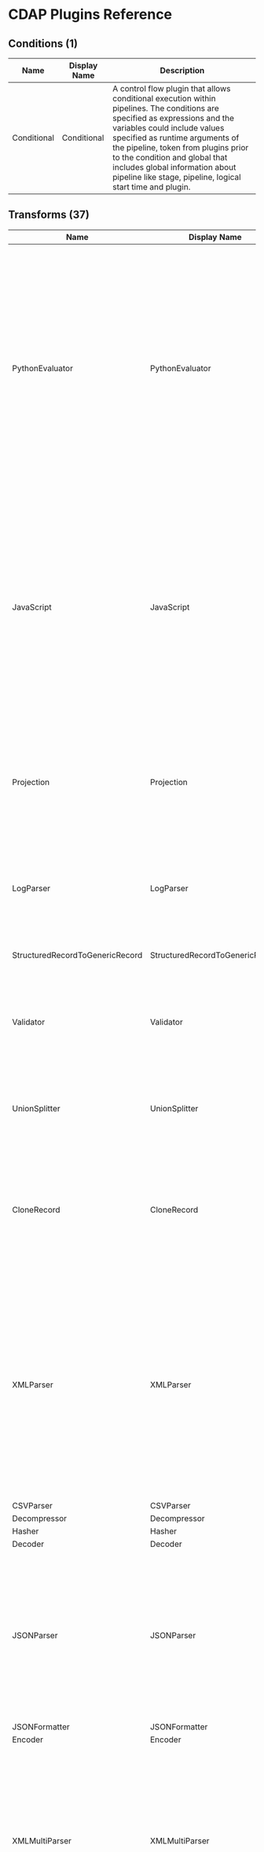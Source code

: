 # CDAP Plugins Reference

## Conditions (1)

|   Name    |Display Name|                                                                                                                                                                             Description                                                                                                                                                                              |
|-----------|------------|----------------------------------------------------------------------------------------------------------------------------------------------------------------------------------------------------------------------------------------------------------------------------------------------------------------------------------------------------------------------|
|Conditional|Conditional |A control flow plugin that allows conditional execution within pipelines. The conditions are specified as expressions and the variables could include values specified as runtime arguments of the pipeline, token from plugins prior to the condition and global that includes global information about pipeline like stage, pipeline, logical start time and plugin.|


## Transforms (37)

|             Name              |         Display Name          |                                                                                                                                                                                  Description                                                                                                                                                                                  |
|-------------------------------|-------------------------------|-------------------------------------------------------------------------------------------------------------------------------------------------------------------------------------------------------------------------------------------------------------------------------------------------------------------------------------------------------------------------------|
|PythonEvaluator                |PythonEvaluator                |Executes user-provided python code that transforms one record into zero or more records. Each input record is converted into a dictionary which can be directly accessed in python. The transform expects to receive a dictionary as input, which it can process and emit zero or more transformed dictionaries, or emit an error dictionary using the provided emitter object.|
|JavaScript                     |JavaScript                     |Executes user-provided JavaScript that transforms one record into zero or more records. Input records are converted into JSON objects which can be directly accessed in JavaScript. The transform expects to receive a JSON object as input, which it can process and emit zero or more records or emit error using the provided emitter object.                               |
|Projection                     |Projection                     |The Projection transform lets you drop, keep, rename, and cast fields to a different type. Fields are first dropped based on the drop or keep field, then cast, then renamed.                                                                                                                                                                                                  |
|LogParser                      |LogParser                      |Parses logs from any input source for relevant information such as URI, IP, browser, device, HTTP status code, and timestamp.                                                                                                                                                                                                                                                  |
|StructuredRecordToGenericRecord|StructuredRecordToGenericRecord|Transforms a StructuredRecord into an Avro GenericRecord.                                                                                                                                                                                                                                                                                                                      |
|Validator                      |Validator                      |Validates a record, writing to an error dataset if the record is invalid. Otherwise it passes the record on to the next stage.                                                                                                                                                                                                                                                 |
|UnionSplitter                  |UnionSplitter                  |The union splitter is used to split data by a union schema, so that type specific logic can be done downstream.                                                                                                                                                                                                                                                                |
|CloneRecord                    |CloneRecord                    |Makes a copy of every input record received for a configured number of times on the output.  This transform does not change any record fields or types. It's an identity transform.                                                                                                                                                                                            |
|XMLParser                      |XMLParser                      |The XML Parser Transform uses XPath to extract fields from a complex XML event. This plugin should generally be used in conjunction with the XML Reader Batch Source. The XML Reader will provide individual events to the XML Parser, which will be responsible for extracting fields from the events and mapping them to the output schema.                                  |
|CSVParser                      |CSVParser                      |                                                                                                                                                                                                                                                                                                                                                                               |
|Decompressor                   |Decompressor                   |                                                                                                                                                                                                                                                                                                                                                                               |
|Hasher                         |Hasher                         |                                                                                                                                                                                                                                                                                                                                                                               |
|Decoder                        |Decoder                        |                                                                                                                                                                                                                                                                                                                                                                               |
|JSONParser                     |JSONParser                     |Parses an input JSON event into a record. The input JSON event could be either a map of string fields to values or it could be a complex nested JSON structure. The plugin allows you to express JSON paths for extracting fields from complex nested input JSON.                                                                                                              |
|JSONFormatter                  |JSONFormatter                  |                                                                                                                                                                                                                                                                                                                                                                               |
|Encoder                        |Encoder                        |                                                                                                                                                                                                                                                                                                                                                                               |
|XMLMultiParser                 |XMLMultiParser                 |The XML Multi Parser Transform uses XPath to extract fields from an XML document. It will generate records from the children of the element specified by the XPath. If there is some error parsing the document or building the record, the problematic input record will be dropped.                                                                                          |
|ValueMapper                    |ValueMapper                    |Value Mapper is a transform plugin that maps string values of a field in the input record to a mapping value using a mapping dataset.                                                                                                                                                                                                                                          |
|Compressor                     |Compressor                     |Compresses configured fields. Multiple fields can be specified to be compressed using different compression algorithms. Plugin supports SNAPPY, ZIP, and GZIP types of compression of fields.                                                                                                                                                                                  |
|XMLToJSON                      |XMLToJSON                      |Accepts a field that contains a properly-formatted XML string and  outputs a properly-formatted JSON string version of the data. This is  meant to be used with the Javascript transform for the parsing of  complex XML documents into parts. Once the XML is a JSON string, you  can convert it into a Javascript object using:                                              |
|Encryptor                      |Encryptor                      |Encrypts one or more fields in input records using a java keystore  that must be present on all nodes of the cluster.                                                                                                                                                                                                                                                          |
|StreamFormatter                |StreamFormatter                |                                                                                                                                                                                                                                                                                                                                                                               |
|CSVFormatter                   |CSVFormatter                   |                                                                                                                                                                                                                                                                                                                                                                               |
|NullFieldSplitter              |NullFieldSplitter              |                                                                                                                                                                                                                                                                                                                                                                               |
|Decryptor                      |Decryptor                      |Decrypts one or more fields in input records using a keystore  that must be present on all nodes of the cluster.                                                                                                                                                                                                                                                               |
|Normalize                      |Normalize                      |Normalize is a transform plugin that breaks one source row into multiple target rows. Attributes stored in the columns of a table or a file may need to be broken into multiple records: for example, one record per column attribute. In general, the plugin allows the conversion of columns to rows.                                                                        |
|Wrangler                       |Wrangler                       |This plugin applies data transformation directives on your data records. The directives are generated either through an interactive user interface or by manual entry into the plugin.                                                                                                                                                                                         |
|AddField                       |AddField                       |Adds a new field to each record. The field value can either be a new UUID, or it can be set directly through configuration. This transform is used when you want to add a unique id field to each record, or when you want to tag each record with some constant value. For example, you may want to add the logical start time as a field to each record.                     |
|MultiFieldAdder                |MultiFieldAdder                |Multi Field Adder Transform allows you to add one or more fields to the output. Each field specified has a name and the value. The value is currently set to be of type string.                                                                                                                                                                                                |
|AzureFaceExtractor             |AzureFaceExtractor             |                                                                                                                                                                                                                                                                                                                                                                               |
|GoldenGateNormalizer           |GoldenGateNormalizer           |NaN                                                                                                                                                                                                                                                                                                                                                                            |
|DateTransform                  |DateTransform                  |This transform takes a date in either a unix timestamp or a string, and converts it to a formatted string. (Macro-enabled)                                                                                                                                                                                                                                                     |
|FastFilter                     |FastFilter                     |Filters out messages based on a specified criteria.                                                                                                                                                                                                                                                                                                                            |
|SpeechTranslator               |SpeechTranslator               |NaN                                                                                                                                                                                                                                                                                                                                                                            |
|PDFExtractor                   |PDFExtractor                   |                                                                                                                                                                                                                                                                                                                                                                               |
|RecordSplitter                 |RecordSplitter                 |Given a field and a delimiter, emits one record for each split of the field.                                                                                                                                                                                                                                                                                                   |
|Run                            |Run                            |Runs an executable binary which is installed and available on the local filesystem of the Hadoop nodes. Run transform plugin allows the user to read the structured record as input and returns the output record, to be further processed downstream in the pipeline.                                                                                                         |


## Sinks (35)

|              Name              |           Display Name            |                                                                                                                                                                                                                                                                                                                                                                                                                                                                         Description                                                                                                                                                                                                                                                                                                                                                                                                                                                                         |
|--------------------------------|-----------------------------------|-------------------------------------------------------------------------------------------------------------------------------------------------------------------------------------------------------------------------------------------------------------------------------------------------------------------------------------------------------------------------------------------------------------------------------------------------------------------------------------------------------------------------------------------------------------------------------------------------------------------------------------------------------------------------------------------------------------------------------------------------------------------------------------------------------------------------------------------------------------------------------------------------------------------------------------------------------------|
|KVTable                         |KVTable                            |Writes records to a KeyValueTable, using configurable fields from input records as the key and value.                                                                                                                                                                                                                                                                                                                                                                                                                                                                                                                                                                                                                                                                                                                                                                                                                                                        |
|Cube                            |Cube                               |Batch sink that writes data to a Cube dataset.                                                                                                                                                                                                                                                                                                                                                                                                                                                                                                                                                                                                                                                                                                                                                                                                                                                                                                               |
|TPFSAvro                        |TPFSAvro                           |                                                                                                                                                                                                                                                                                                                                                                                                                                                                                                                                                                                                                                                                                                                                                                                                                                                                                                                                                             |
|TPFSParquet                     |TPFSParquet                        |                                                                                                                                                                                                                                                                                                                                                                                                                                                                                                                                                                                                                                                                                                                                                                                                                                                                                                                                                             |
|TPFSOrc                         |TPFSOrc                            |                                                                                                                                                                                                                                                                                                                                                                                                                                                                                                                                                                                                                                                                                                                                                                                                                                                                                                                                                             |
|SnapshotText                    |SnapshotText                       |A batch sink for a PartitionedFileSet that writes snapshots of data as a new partition. Data is written in Text format.                                                                                                                                                                                                                                                                                                                                                                                                                                                                                                                                                                                                                                                                                                                                                                                                                                      |
|HDFS                            |HDFS                               |                                                                                                                                                                                                                                                                                                                                                                                                                                                                                                                                                                                                                                                                                                                                                                                                                                                                                                                                                             |
|ModelTrainer                    |ModelTrainer                       |Uses a Machine Learning algorithm to train a model. Input data must contain a outcome field and one or more feature fields.                                                                                                                                                                                                                                                                                                                                                                                                                                                                                                                                                                                                                                                                                                                                                                                                                                  |
|ADLSBatchSink                   |ADLSBatchSink                      |Azure Data Lake Store Batch Sink writes data to Azure Data Lake Store directory in avro, orc or text format.                                                                                                                                                                                                                                                                                                                                                                                                                                                                                                                                                                                                                                                                                                                                                                                                                                                 |
|CDCHBase                        |CDCHBase                           |                                                                                                                                                                                                                                                                                                                                                                                                                                                                                                                                                                                                                                                                                                                                                                                                                                                                                                                                                             |
|CDCKudu                         |CDCKudu                            |                                                                                                                                                                                                                                                                                                                                                                                                                                                                                                                                                                                                                                                                                                                                                                                                                                                                                                                                                             |
|DecisionTreeTrainer             |DecisionTreeTrainer                |Trains a regression model based upon a particular label and features of a record. Saves this model to a FileSet.                                                                                                                                                                                                                                                                                                                                                                                                                                                                                                                                                                                                                                                                                                                                                                                                                                             |
|ScalaSparkSink                  |ScalaSparkSink                     |Executes user-provided Spark code in Scala that operates on an input RDD or Dataframe with full access to all Spark features.                                                                                                                                                                                                                                                                                                                                                                                                                                                                                                                                                                                                                                                                                                                                                                                                                                |
|Elasticsearch                   |Elasticsearch                      |Takes the Structured Record from the input source and converts it to a JSON string, then indexes it in Elasticsearch using the index, type, and idField specified by the user. The Elasticsearch server should be running prior to creating the application.                                                                                                                                                                                                                                                                                                                                                                                                                                                                                                                                                                                                                                                                                                 |
|BigQueryTable                   |Google Big Query Table             |This plugins exports a bigquery table as sink to be ingested into the processing pipeline. Plugin requires a service account to access the bigquery table. In order to configure the service account visit https://cloud.google.com. Make sure you provide right permissions to service account for accessing BigQuery API.                                                                                                                                                                                                                                                                                                                                                                                                                                                                                                                                                                                                                                  |
|GCSParquet                      |GCSParquet                         |A GCS sink to write records as AVRO records into Parquet files.                                                                                                                                                                                                                                                                                                                                                                                                                                                                                                                                                                                                                                                                                                                                                                                                                                                                                              |
|GooglePublisher                 |GooglePublisher                    |                                                                                                                                                                                                                                                                                                                                                                                                                                                                                                                                                                                                                                                                                                                                                                                                                                                                                                                                                             |
|GCSAvro                         |GCSAvro                            |A GCS sink to write records as AVRO records.                                                                                                                                                                                                                                                                                                                                                                                                                                                                                                                                                                                                                                                                                                                                                                                                                                                                                                                 |
|GCSText                         |GCSText                            |A GCS sink to write records as Comma, Tab, Pipe, CTRL+A separated or JSON text files.                                                                                                                                                                                                                                                                                                                                                                                                                                                                                                                                                                                                                                                                                                                                                                                                                                                                        |
|HTTP                            |HTTP                               |Sink plugin to send the messages from the pipeline to an external http endpoint.                                                                                                                                                                                                                                                                                                                                                                                                                                                                                                                                                                                                                                                                                                                                                                                                                                                                             |
|KinesisSink                     |KinesisSink                        |Kinesis sink that outputs to a specified Amazon Kinesis Stream.                                                                                                                                                                                                                                                                                                                                                                                                                                                                                                                                                                                                                                                                                                                                                                                                                                                                                              |
|LogisticRegressionTrainer       |LogisticRegressionTrainer          |Trains a classification model based upon a particular label and features of a record. Saves this model to a FileSet.                                                                                                                                                                                                                                                                                                                                                                                                                                                                                                                                                                                                                                                                                                                                                                                                                                         |
|NaiveBayesTrainer               |NaiveBayesTrainer                  |Using a Naive Bayes algorithm, trains a model based upon a particular label and text field of a record. Saves this model to a file in a FileSet dataset.                                                                                                                                                                                                                                                                                                                                                                                                                                                                                                                                                                                                                                                                                                                                                                                                     |
|OrientDB                        |OrientDB                           |Writes data to an OrientDB database.                                                                                                                                                                                                                                                                                                                                                                                                                                                                                                                                                                                                                                                                                                                                                                                                                                                                                                                         |
|S3Avro                          |S3Avro                             |A batch sink for writing to Amazon S3 in Avro format.                                                                                                                                                                                                                                                                                                                                                                                                                                                                                                                                                                                                                                                                                                                                                                                                                                                                                                        |
|S3Parquet                       |S3Parquet                          |A batch sink to write to S3 in Parquet format.                                                                                                                                                                                                                                                                                                                                                                                                                                                                                                                                                                                                                                                                                                                                                                                                                                                                                                               |
|ParquetDynamicPartitionedDataset|Parquet Dynamic Partitioned Dataset|                                                                                                                                                                                                                                                                                                                                                                                                                                                                                                                                                                                                                                                                                                                                                                                                                                                                                                                                                             |
|AvroDynamicPartitionedDataset   |Avro Dynamic Partitioned Dataset   |                                                                                                                                                                                                                                                                                                                                                                                                                                                                                                                                                                                                                                                                                                                                                                                                                                                                                                                                                             |
|FileAppender                    |File Appender                      |Writes to a CDAP FileSet in text format. HDFS append must be enabled for this to work. One line is written for each record sent to the sink. All record fields are joined using a configurable separator. Each time a batch is written, the sink will examine all existing files in the output directory. If there are any files that are smaller in size than the size threshold, or more recent than the age threshold, new data will be appended to those files instead of written to new files.                                                                                                                                                                                                                                                                                                                                                                                                                                                          |
|MapRDBJSON                      |MapR-DB JSON Table                 |MapR-DB JSON table sink is used to write the JSON documents to the MapR-DB table.                                                                                                                                                                                                                                                                                                                                                                                                                                                                                                                                                                                                                                                                                                                                                                                                                                                                            |
|DynamicMultiADLS                |ADLS Batch Sink                    |NaN                                                                                                                                                                                                                                                                                                                                                                                                                                                                                                                                                                                                                                                                                                                                                                                                                                                                                                                                                          |
|DynamicMultiFileset             |DynamicMultiFileset                |This plugin is normally used in conjunction with the MultiTableDatabase batch source to write records from multiple databases into multiple filesets in text format. Each fileset it writes to will contain a single 'ingesttime' partition, which will contain the logical start time of the pipeline run. The plugin expects that the filsets it needs to write to will be set as pipeline arguments, where the key is 'multisink.[fileset]' and the value is the fileset schema. Normally, you rely on the MultiTableDatabase source to set those pipeline arguments, but they can also be manually set or set by an Action plugin in your pipeline. The sink will expect each record to contain a special split field that will be used to determine which records are written to each fileset. For example, suppose the the split field is 'tablename'. A record whose 'tablename' field is set to 'activity' will be written to the 'activity' fileset.|
|Trash                           |Trash                              |Trash consumes all the records on the input and eats them all, means no output is generated or no output is stored anywhere.                                                                                                                                                                                                                                                                                                                                                                                                                                                                                                                                                                                                                                                                                                                                                                                                                                 |
|FileCopySink                    |FileCopySink                       |The File Copy plugin is a sink plugin that takes file metadata records as inputs and copies the files into the local HDFS or the local filesystem.                                                                                                                                                                                                                                                                                                                                                                                                                                                                                                                                                                                                                                                                                                                                                                                                           |
|S3FileCopySink                  |Amazon S3 Whole File Copier        |The S3 File Copy plugin is a sink plugin that takes file metadata records as inputs and copies the files into an Amazon S3 filesystem.                                                                                                                                                                                                                                                                                                                                                                                                                                                                                                                                                                                                                                                                                                                                                                                                                       |


## Sources (28)

|        Name        |         Display Name         |                                                                                                                                                                                                                                                                                               Description                                                                                                                                                                                                                                                                                                |
|--------------------|------------------------------|----------------------------------------------------------------------------------------------------------------------------------------------------------------------------------------------------------------------------------------------------------------------------------------------------------------------------------------------------------------------------------------------------------------------------------------------------------------------------------------------------------------------------------------------------------------------------------------------------------|
|FTP                 |FTP                           |Batch source for an FTP or SFTP source. Prefix of the path ('ftp://...' or 'sftp://...') determines the source server type, either FTP or SFTP.                                                                                                                                                                                                                                                                                                                                                                                                                                                           |
|File                |File                          |File streaming source. Watches a directory and streams file contents of any new files added to the directory. Files must be atomically moved or renamed.                                                                                                                                                                                                                                                                                                                                                                                                                                                  |
|SnapshotParquet     |SnapshotParquet               |A batch source that reads from a corresponding SnapshotParquet sink. The source will only read the most recent snapshot written to the sink.                                                                                                                                                                                                                                                                                                                                                                                                                                                              |
|XMLReader           |XMLReader                     |The XML Reader plugin is a source plugin that allows users to read XML files stored on HDFS.                                                                                                                                                                                                                                                                                                                                                                                                                                                                                                              |
|Excel               |Excel                         |The Excel plugin provides user the ability to read data from one or more Excel file(s).                                                                                                                                                                                                                                                                                                                                                                                                                                                                                                                   |
|SnapshotAvro        |SnapshotAvro                  |A batch source that reads from a corresponding SnapshotAvro sink. The source will only read the most recent snapshot written to the sink.                                                                                                                                                                                                                                                                                                                                                                                                                                                                 |
|Table               |Table                         |Outputs the entire contents of a CDAP Table each batch interval. The Table contents will be refreshed at configurable intervals.                                                                                                                                                                                                                                                                                                                                                                                                                                                                          |
|Stream              |Stream                        |                                                                                                                                                                                                                                                                                                                                                                                                                                                                                                                                                                                                          |
|HBase               |HBase                         |Batch source that reads from a column family in an HBase table. This source differs from the Table source in that it does not use a CDAP dataset, but reads directly from HBase.                                                                                                                                                                                                                                                                                                                                                                                                                          |
|HTTPPoller          |HTTPPoller                    |                                                                                                                                                                                                                                                                                                                                                                                                                                                                                                                                                                                                          |
|Twitter             |Twitter                       |Samples tweets in real-time through Spark streaming. Output records will have this schema:                                                                                                                                                                                                                                                                                                                                                                                                                                                                                                                |
|AzureBlobStore      |AzureBlobStore                |Batch source to use Microsoft Azure Blob Storage as a source.                                                                                                                                                                                                                                                                                                                                                                                                                                                                                                                                             |
|AzureDataLakeStore  |AzureDataLakeStore            |Azure Data Lake Store Batch Source reads data from Azure Data Lake Store files and converts it into  StructuredRecord.                                                                                                                                                                                                                                                                                                                                                                                                                                                                                    |
|AzureEventHub       |AzureEventHub                 |Azure Event Hub streaming source. Emits a record with the schema specified by the user. If no schema is specified, it will emit a record with 'message'(bytes).                                                                                                                                                                                                                                                                                                                                                                                                                                           |
|CDCDatabase         |CDCDatabase                   |CDAP plugin for reading from the Kafka topic to which Oracle GoldenGate pushes the change schema and data. This plugin is used in realtime data pipelines only.                                                                                                                                                                                                                                                                                                                                                                                                                                           |
|GCSFile             |Google Cloud Storage File     |NaN                                                                                                                                                                                                                                                                                                                                                                                                                                                                                                                                                                                                       |
|GCSFileBlob         |Google Cloud Storage File Blob|NaN                                                                                                                                                                                                                                                                                                                                                                                                                                                                                                                                                                                                       |
|GoogleSubscriber    |GoogleSubscriber              |                                                                                                                                                                                                                                                                                                                                                                                                                                                                                                                                                                                                          |
|MainframeReader     |MainframeReader               |This is a source plugin that allows users to read and process mainframe files.                                                                                                                                                                                                                                                                                                                                                                                                                                                                                                                            |
|S3                  |S3                            |Batch source to use Amazon S3 as a Source.                                                                                                                                                                                                                                                                                                                                                                                                                                                                                                                                                                |
|DynamoDB            |DynamoDB                      |DynamoDB Batch Source that will read the data items from AWS DynamoDB table and convert each item into the StructuredRecord as per the schema specified by the user, that can be further processed downstream in the pipeline. User can provide the query, to read the items from DynamoDB table.                                                                                                                                                                                                                                                                                                         |
|KinesisSource       |KinesisSource                 |Spark streaming source that reads from AWS Kinesis streams.                                                                                                                                                                                                                                                                                                                                                                                                                                                                                                                                               |
|Kudu                |Kudu                          |CDAP Plugin for reading data from Apache Kudu table.                                                                                                                                                                                                                                                                                                                                                                                                                                                                                                                                                      |
|MapRStream          |MapR Stream Consumer          |MapR streaming source. Reads events from MapR stream.                                                                                                                                                                                                                                                                                                                                                                                                                                                                                                                                                     |
|MQTT                |MQTT                          |The MQTT Streaming Source allows you to subscribe to an MQTT broker in a streaming context. You specify the topic to subscribe to as an MQTT client.                                                                                                                                                                                                                                                                                                                                                                                                                                                      |
|MultiTableDatabase  |Multiple Database Tables      |Reads from multiple tables within a database using JDBC. Often used in conjunction with the DynamicMultiFileset sink to perform dumps from multiple tables to HDFS files in a single pipeline. The source will output a record for each row in the tables it reads, with each record containing an additional field that holds the name of the table the record came from. In addition, for each table that will be read, this plugin will set pipeline arguments where the key is 'multisink.[tablename]' and the value is the schema of the table. This is to make it work with the DynamicMultiFileset.|
|S3FileMetadataSource|S3FileMetadataSource          |The S3 File Metadata plugin is a source plugin that allows users to read file metadata from an S3 Filesystem.                                                                                                                                                                                                                                                                                                                                                                                                                                                                                             |
|FileMetadataSource  |FileMetadataSource            |The File Metadata plugin is a source plugin that allows users to read file metadata from a local HDFS or a local filesystem.                                                                                                                                                                                                                                                                                                                                                                                                                                                                              |


## Actions (36)

|         Name          |          Display Name          |                                                                                                                                                              Description                                                                                                                                                              |
|-----------------------|--------------------------------|---------------------------------------------------------------------------------------------------------------------------------------------------------------------------------------------------------------------------------------------------------------------------------------------------------------------------------------|
|HDFSDelete             |HDFSDelete                      |Deletes a file or files within an HDFS cluster.                                                                                                                                                                                                                                                                                        |
|SSH                    |SSH                             |Establishes an SSH connection with remote machine to execute command on that machine.                                                                                                                                                                                                                                                  |
|Email                  |Email                           |Sends an email at the end of a pipeline run.                                                                                                                                                                                                                                                                                           |
|HDFSMove               |HDFSMove                        |Moves a file or files within an HDFS cluster.                                                                                                                                                                                                                                                                                          |
|WindowsShareCopy       |WindowsShareCopy                |Copies a file or files on a Microsoft Windows share to an HDFS directory.                                                                                                                                                                                                                                                              |
|Database               |Database                        |Action that runs a database command.                                                                                                                                                                                                                                                                                                   |
|DatabaseQuery          |DatabaseQuery                   |Runs a database query at the end of the pipeline run. Can be configured to run only on success, only on failure, or always at the end of the run.                                                                                                                                                                                      |
|HTTPCallback           |HTTPCallback                    |Performs an HTTP request at the end of a pipeline run.                                                                                                                                                                                                                                                                                 |
|ScalaSparkProgram      |ScalaSparkProgram               |Executes user-provided Spark code in Scala.                                                                                                                                                                                                                                                                                            |
|ADLSDelete             |ADLSDelete                      |Deletes a file or files within ADLS file system.                                                                                                                                                                                                                                                                                       |
|PySparkProgram         |PySpark Program                 |Executes user-provided Spark code in Python.                                                                                                                                                                                                                                                                                           |
|FTPCopy                |FTPCopy                         |Copy files from FTP server to the specified destination.                                                                                                                                                                                                                                                                               |
|GCSBucketCreate        |Google Cloud Storage Path Create|This plugin is used for creating directories on Google Cloud Storage (GCS).                                                                                                                                                                                                                                                            |
|GCSBucketDelete        |Google Cloud Storage Path Delete|This plugin is used for deleting directories on Google Cloud Storage (GCS).                                                                                                                                                                                                                                                            |
|HiveExport             |Hive Bulk Export                |                                                                                                                                                                                                                                                                                                                                       |
|HiveImport             |Hive Bulk Import                |                                                                                                                                                                                                                                                                                                                                       |
|HTTPToHDFS             |HTTPToHDFS                      |Action to fetch data from an external http endpoint and create a file in HDFS.                                                                                                                                                                                                                                                         |
|LoadToSnowflake        |LoadToSnowflake                 |                                                                                                                                                                                                                                                                                                                                       |
|OracleExport           |OracleExport                    |A Hydrator Action plugin to efficiently export data from Oracle to HDFS or local file system. The plugin uses Oracle's command line tools to export data. The data exported from this tool can then be used in Hydrator pipelines.                                                                                                     |
|RedshiftToS3           |RedshiftToS3                    |                                                                                                                                                                                                                                                                                                                                       |
|S3ToRedshift           |S3ToRedshift                    |S3ToRedshift Action that will load the data from AWS S3 bucket into the AWS Redshift table.                                                                                                                                                                                                                                            |
|SFTPCopy               |SFTPCopy                        |                                                                                                                                                                                                                                                                                                                                       |
|SFTPDelete             |SFTPDelete                      |                                                                                                                                                                                                                                                                                                                                       |
|SFTPPut                |SFTPPut                         |                                                                                                                                                                                                                                                                                                                                       |
|StateRestore           |StateRestore                    |Description                                                                                                                                                                                                                                                                                                                            |
|ToUTF8                 |ToUTF8                          |                                                                                                                                                                                                                                                                                                                                       |
|VerticaBulkExportAction|VerticaBulkExportAction         |Bulk exports data in a vertica table into a file.                                                                                                                                                                                                                                                                                      |
|VerticaBulkImportAction|VerticaBulkImportAction         |Vertica Bulk Import Action plugin gets executed after successful mapreduce or spark job. It reads all the files in a given directory and bulk imports contents of those files into vertica table.                                                                                                                                      |
|ArgumentSetter         |HTTP Argument Setter            |Performs an HTTP request some endpoint to get a driver specification. Based on the spec, it will make another call to a nebula endpoint to get data about the dataset, which it will use to set 'input.path', 'input.properties', 'directives', and 'output.schema' arguments that can be used later on in the pipeline through macros.|
|DataFactoryDriver      |DataFactoryDriver               |Performs an HTTP request some endpoint to get a driver specification. Based on the spec, it will make another call to a nebula endpoint to get data about the dataset, which it will use to set 'input.path', 'input.properties', 'directives', and 'output.schema' arguments that can be used later on in the pipeline through macros.|
|AzureDecompress        |AzureDecompress                 |Azure decompress Action plugin decompress gz files from a container on Azure Storage Blob service into another container.                                                                                                                                                                                                              |
|AzureDelete            |AzureDelete                     |Azure Delete Action plugin deletes a container on Azure Storage Blob service.                                                                                                                                                                                                                                                          |
|Decompress             |Decompress                      |                                                                                                                                                                                                                                                                                                                                       |
|FileContents           |File Contents Checker           |This action plugin can be used to check if a file is empty or if the contents of a file match a given pattern.                                                                                                                                                                                                                         |
|HDFSFileMerge          |HDFS File Merge                 |Merges small files within an HDFS cluster.                                                                                                                                                                                                                                                                                             |
|AmazonS3Client         |AmazonS3Client                  |The Amazon S3 Client Action is used to work with S3 buckets and objects before or after the execution of a pipeline.                                                                                                                                                                                                                   |


## Analytics (15)

|            Name            |        Display Name        |                                                                                                                                                                                                                                                                                                        Description                                                                                                                                                                                                                                                                                                        |
|----------------------------|----------------------------|---------------------------------------------------------------------------------------------------------------------------------------------------------------------------------------------------------------------------------------------------------------------------------------------------------------------------------------------------------------------------------------------------------------------------------------------------------------------------------------------------------------------------------------------------------------------------------------------------------------------------|
|Window                      |Window                      |The Window plugin is used to window a part of a streaming pipeline.                                                                                                                                                                                                                                                                                                                                                                                                                                                                                                                                                        |
|Distinct                    |Distinct                    |De-duplicates input records so that all output records are distinct. Can optionally take a list of fields, which will project out all other fields and perform a distinct on just those fields.                                                                                                                                                                                                                                                                                                                                                                                                                            |
|Deduplicate                 |Deduplicate                 |                                                                                                                                                                                                                                                                                                                                                                                                                                                                                                                                                                                                                           |
|GroupByAggregate            |GroupByAggregate            |                                                                                                                                                                                                                                                                                                                                                                                                                                                                                                                                                                                                                           |
|Joiner                      |Joiner                      |                                                                                                                                                                                                                                                                                                                                                                                                                                                                                                                                                                                                                           |
|RowDenormalizer             |RowDenormalizer             |Converts raw data into denormalized data based on a key column. User is able to specify the list of fields that should be used in the denormalized record, with an option to use an alias for the output field name. For example, 'ADDRESS' in the input is mapped to 'addr' in the output schema.                                                                                                                                                                                                                                                                                                                         |
|MLPredictor                 |MLPredictor                 |Uses a model trained by the ModelTrainer plugin to add a prediction field to incoming records. The same features used to train the model must be present in each input record, but input records can also contain additional non-feature fields. If the trained model uses categorical features, and if the record being predicted contains new categories, that record will be dropped. For example, suppose categorical feature 'city' was used to train a model that predicts housing prices. If an incoming record has 'New York' as the city, but 'New York' was not in the training set, that record will be dropped.|
|ScalaSparkCompute           |ScalaSparkCompute           |Executes user-provided Spark code in Scala that transforms RDD to RDD with full access to all Spark features.                                                                                                                                                                                                                                                                                                                                                                                                                                                                                                              |
|DecisionTreePredictor       |DecisionTreePredictor       |Loads a Decision Tree Regression model from a FileSet and uses it to label the records based on the predicted values.                                                                                                                                                                                                                                                                                                                                                                                                                                                                                                      |
|LogisticRegressionClassifier|LogisticRegressionClassifier|Loads a Logistic Regression model from a file of a FileSet dataset and uses it to classify records.                                                                                                                                                                                                                                                                                                                                                                                                                                                                                                                        |
|NaiveBayesClassifier        |NaiveBayesClassifier        |Loads a Naive Bayes model from a file of a FileSet dataset and uses it to classify records.                                                                                                                                                                                                                                                                                                                                                                                                                                                                                                                                |
|DataProfiler                |DataProfiler                |Calculates statistics for each input field. For every field, a total count and null count will be calculated. For numeric fields, min, max, mean, stddev, zero count, positive count, and negative count will be calculated. For string fields, min length, max length, mean length, and empty count will be calculated. For boolean fields, true and false counts will be calculated. When calculating means, only non-null values are considered.                                                                                                                                                                        |
|Repartitioner               |Repartitioner               |This plugins re-partitions a Spark RDD.                                                                                                                                                                                                                                                                                                                                                                                                                                                                                                                                                                                    |
|Sampling                    |Sampling                    |Sampling a large dataset flowing through this plugin to pull random records. Supports two types of sampling i.e, Systematic Sampling and Reservoir Sampling.                                                                                                                                                                                                                                                                                                                                                                                                                                                               |
|TopN                        |TopN                        |Top-N returns the top "n" records from the input set, based on the criteria specified in the plugin configuration.                                                                                                                                                                                                                                                                                                                                                                                                                                                                                                         |


## Alert Publishers (2)

|   Name    |    Display Name     |                                                                                                                                                Description                                                                                                                                                |
|-----------|---------------------|-----------------------------------------------------------------------------------------------------------------------------------------------------------------------------------------------------------------------------------------------------------------------------------------------------------|
|TMS        |TMS                  |Publishes alerts to the CDAP Transactional Messaging System (TMS) as json objects. The plugin allows you to specify the topic and namespace to publish to, as well as a rate limit for the maximum number of alerts to publish per second.                                                                 |
|KafkaAlerts|Kafka Alert Publisher|Kafka Alert Publisher that allows you to publish alerts to kafka as json objects. The plugin internally uses kafka producer apis to publish alerts.  The plugin allows to specify kafka topic to use for publishing and other additional kafka producer properties. This plugin uses kafka 0.8.2 java apis.|


## Error Handlers (1)

|     Name     | Display Name |                                                                                 Description                                                                                  |
|--------------|--------------|------------------------------------------------------------------------------------------------------------------------------------------------------------------------------|
|ErrorCollector|ErrorCollector|The ErrorCollector plugin takes errors emitted from the previous stage and flattens them by adding the error message, code, and stage to the record and outputting the result.|


## Unknown (7)

|      Name      |  Display Name  |                                                                                                                                             Description                                                                                                                                              |
|----------------|----------------|------------------------------------------------------------------------------------------------------------------------------------------------------------------------------------------------------------------------------------------------------------------------------------------------------|
|CTSQLServer     |CTSQLServer     |Change Tracking SQL Server Streaming Source allows you to perform EDW offload in realtime through Spark Streaming.  It takes advantage of the change tracking information to minimize the data transfer to keep the downstream dataset  in-sync.                                                      |
|README          |README          |Hive Import Action executes a hive load statement which loads data from HDFS directory/file location into a hive table.                                                                                                                                                                               |
|Kafka           |Kafka           |                                                                                                                                                                                                                                                                                                      |
|KAFKAWRITER     |KAFKAWRITER     |Kafka sink that allows you to write events into CSV or JSON to kafka. Plugin has the capability to push the data to one or more Kafka topics.  It can use one of the field values from input to partition the data on topic. The sink can also be configured to operate in either sync or async mode. |
|KAFKABATCHSOURCE|KAFKABATCHSOURCE|Kafka batch source that emits a records with user specified schema.                                                                                                                                                                                                                                   |
|KAFKASOURCE     |KAFKASOURCE     |Kafka streaming source that emits a records with user specified schema.                                                                                                                                                                                                                               |
|KUDU            |KUDU            |CDAP Plugin for reading data from Apache Kudu table.                                                                                                                                                                                                                                                  |


